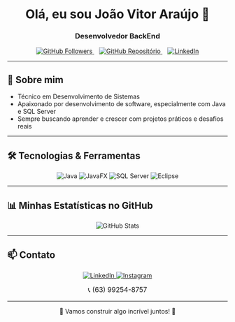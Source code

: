 <h1 align="center">Olá, eu sou João Vitor Araújo 👋</h1>

<h3 align="center">Desenvolvedor BackEnd</h3>

<p align="center">
  <a href="https://github.com/joaovitoraraujodev" target="_blank" rel="noopener noreferrer">
    <img src="https://img.shields.io/github/followers/joaovitoraraujodev?label=GitHub%20Followers&style=social" alt="GitHub Followers" />
  </a>
  &nbsp;&nbsp;
  <a href="https://github.com/joaovitoraraujodev?tab=repositories" target="_blank" rel="noopener noreferrer">
    <img src="https://img.shields.io/badge/GitHub%20Repos-181717?style=flat-square&logo=github&logoColor=white" alt="GitHub Repositório" />
  </a>
  &nbsp;&nbsp;
  <a href="https://www.linkedin.com/in/joaovitoraraujodev" target="_blank" rel="noopener noreferrer">
    <img src="https://img.shields.io/badge/LinkedIn-0077B5?style=flat-square&logo=linkedin&logoColor=white" alt="LinkedIn" />
  </a>
</p>

---

## 🚀 Sobre mim

- Técnico em Desenvolvimento de Sistemas  
- Apaixonado por desenvolvimento de software, especialmente com Java e SQL Server  
- Sempre buscando aprender e crescer com projetos práticos e desafios reais

---

## 🛠 Tecnologias & Ferramentas

<p align="center">
  <img alt="Java" src="https://img.shields.io/badge/Java-ED8B00?style=for-the-badge&logo=java&logoColor=white" />
  <img alt="JavaFX" src="https://img.shields.io/badge/JavaFX-007396?style=for-the-badge&logo=java&logoColor=white" />
  <img alt="SQL Server" src="https://img.shields.io/badge/SQL_Server_2022-CC2927?style=for-the-badge&logo=microsoft-sql-server&logoColor=white" />
  <img alt="Eclipse" src="https://img.shields.io/badge/Eclipse-2C2255?style=for-the-badge&logo=eclipse&logoColor=white" />
</p>

---

## 📊 Minhas Estatísticas no GitHub

<p align="center">
  <img src="https://github-readme-stats.vercel.app/api?username=joaovitoraraujodev&show_icons=true&theme=radical&count_private=true&cache_seconds=0" alt="GitHub Stats" />
</p>


---

## 📫 Contato

<p align="center">
  <a href="https://www.linkedin.com/in/joaovitoraraujodev" target="_blank">
    <img src="https://img.shields.io/badge/-LinkedIn-0077B5?style=for-the-badge&logo=linkedin&logoColor=white" alt="LinkedIn" />
  </a>
  <a href="https://www.instagram.com/jvrei04" target="_blank">
    <img src="https://img.shields.io/badge/-Instagram-E4405F?style=for-the-badge&logo=instagram&logoColor=white" alt="Instagram" />
  </a>
</p>

<p align="center" style="font-size:1.1em;">
  📞 (63) 99254-8757
</p>

---

<p align="center">🚀 Vamos construir algo incrível juntos! 🚀</p>
